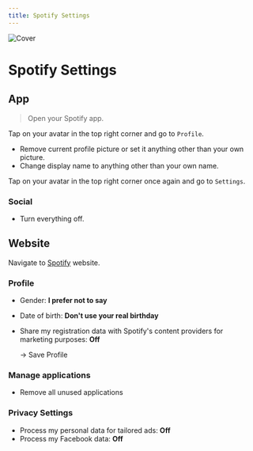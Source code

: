 ```yaml
---
title: Spotify Settings
---
```


![Cover](/assets/covers/spotify.png)

# Spotify Settings

## App
> Open your Spotify app.

Tap on your avatar in the top right corner and go to `Profile`.

- Remove current profile picture or set it anything other than your own picture.
- Change display name to anything other than your own name.

Tap on your avatar in the top right corner once again and go to `Settings`.

### Social

- Turn everything off.

## Website

Navigate to [Spotify](https://www.spotify.com/account/overview/) website.

### Profile

- Gender: **I prefer not to say**
- Date of birth: **Don't use your real birthday**
- Share my registration data with Spotify's content providers for marketing purposes: **Off**

    -> Save Profile

### Manage applications

- Remove all unused applications

### Privacy Settings

- Process my personal data for tailored ads: **Off**
- Process my Facebook data: **Off**


